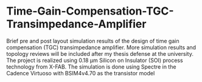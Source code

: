 # Time-Gain-Compensation-TGC-Transimpedance-Amplifier

Brief pre and post layout simulation results of the design of time gain compensation (TGC) transimpedance amplifier.
More simulation results and topology reviews will be included after my thesis defense at the university.
The project is realized using 0.18 µm Silicon on Insulator (SOI) process technology from X-FAB. 
The simulation is done using Spectre in the Cadence Virtuoso with BSIM4v4.70 as the transistor model
